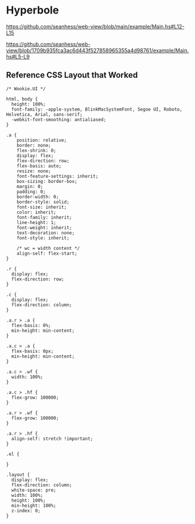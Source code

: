 Hyperbole
=========




https://github.com/seanhess/web-view/blob/main/example/Main.hs#L12-L15



https://github.com/seanhess/web-view/blob/1709b935fca3ac6d443f527858965355a4d98761/example/Main.hs#L5-L9



Reference CSS Layout that Worked
--------------------------------

    /* Wookie.UI */

    html, body {
      height: 100%;
      font-family: -apple-system, BlinkMacSystemFont, Segoe UI, Roboto, Helvetica, Arial, sans-serif;
      -webkit-font-smoothing: antialiased;
    }

    .a {
        position: relative;
        border: none;
        flex-shrink: 0;
        display: flex;
        flex-direction: row;
        flex-basis: auto;
        resize: none;
        font-feature-settings: inherit;
        box-sizing: border-box;
        margin: 0;
        padding: 0;
        border-width: 0;
        border-style: solid;
        font-size: inherit;
        color: inherit;
        font-family: inherit;
        line-height: 1;
        font-weight: inherit;
        text-decoration: none;
        font-style: inherit;

        /* wc = width content */
        align-self: flex-start;
    }

    .r {
      display: flex;
      flex-direction: row;
    }

    .c {
      display: flex;
      flex-direction: column;
    }

    .a.r > .a {
      flex-basis: 0%;
      min-height: min-content;
    }

    .a.c > .a {
      flex-basis: 0px;
      min-height: min-content;
    }

    .a.c > .wf {
      width: 100%;
    }

    .a.c > .hf {
      flex-grow: 100000;
    }

    .a.r > .wf {
      flex-grow: 100000;
    }

    .a.r > .hf {
      align-self: stretch !important;
    }

    .el {

    }

    .layout {
      display: flex;
      flex-direction: column;
      white-space: pre;
      width: 100%;
      height: 100%;
      min-height: 100%;
      z-index: 0;
    }

